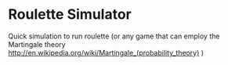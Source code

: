 Roulette Simulator  
========

Quick simulation to run roulette (or any game that can employ the Martingale theory http://en.wikipedia.org/wiki/Martingale_(probability_theory) )


